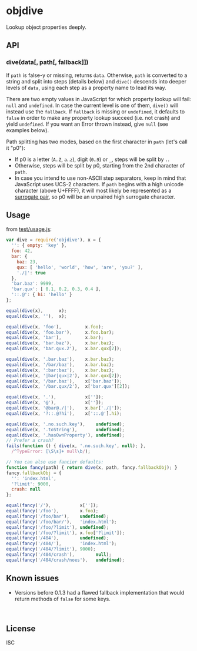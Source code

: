 ﻿
<!--#echo json="package.json" key="name" underline="=" -->
objdive
=======
<!--/#echo -->

<!--#echo json="package.json" key="description" -->
Lookup object properties deeply.
<!--/#echo -->


API
---

### dive(data[, path[, fallback]])

If `path` is false-y or missing, returns `data`.
Otherwise, `path` is converted to a string and split into steps (details below)
and `dive()` descends into deeper levels of `data`, using each step as a
property name to lead its way.

There are two empty values in JavaScript for which property lookup will
fail: `null` and `undefined`. In case the current level is one of them,
`dive()` will instead use the `fallback`.
If `fallback` is missing or `undefined`, it defaults to `false` in order to
make any property lookup succeed (i.e. not crash) and yield `undefined`.
If you want an Error thrown instead, give `null` (see examples below).

Path splitting has two modes, based on the first character in `path`
(let's call it "p0"):
* If p0 is a letter (`A`..`Z`, `a`..`z`), digit (`0`..`9`) or `_`,
  steps will be split by `.`.
* Otherwise, steps will be split by p0,
  starting from the 2nd character of `path`.
* In case you intend to use non-ASCII step separators,
  keep in mind that JavaScript uses UCS-2 characters.
  If `path` begins with a high unicode character (above U+FFFF),
  it will most likely be represented as a [surrogate pair][surrog8],
  so p0 will be an unpaired high surrogate character.


Usage
-----

from [test/usage.js](test/usage.js):

<!--#include file="test/usage.js" start="  //#u" stop="  //#r"
  outdent="  " code="javascript" -->
<!--#verbatim lncnt="62" -->
```javascript
var dive = require('objdive'), x = {
  '': { empty: 'key' },
  foo: 42,
  bar: {
    baz: 23,
    qux: [ 'hello', 'world', 'how', 'are', 'you?' ],
    './|': true
  },
  'bar.baz': 9999,
  'bar.qux': [ 0.1, 0.2, 0.3, 0.4 ],
  '::.@': { hi: 'hello' }
};

equal(dive(x),      x);
equal(dive(x, ''),  x);

equal(dive(x, 'foo'),         x.foo);
equal(dive(x, 'foo.bar'),     x.foo.bar);
equal(dive(x, 'bar'),         x.bar);
equal(dive(x, 'bar.baz'),     x.bar.baz);
equal(dive(x, 'bar.qux.2'),   x.bar.qux[2]);

equal(dive(x, '.bar.baz'),    x.bar.baz);
equal(dive(x, '/bar/baz'),    x.bar.baz);
equal(dive(x, ':bar:baz'),    x.bar.baz);
equal(dive(x, '|bar|qux|2'),  x.bar.qux[2]);
equal(dive(x, '/bar.baz'),    x['bar.baz']);
equal(dive(x, '/bar.qux/2'),  x['bar.qux'][2]);

equal(dive(x, '.'),           x['']);
equal(dive(x, '@'),           x['']);
equal(dive(x, '@bar@./|'),    x.bar['./|']);
equal(dive(x, '?::.@?hi'),    x['::.@'].hi);

equal(dive(x, '.no.such.key'),    undefined);
equal(dive(x, '.toString'),       undefined);
equal(dive(x, '.hasOwnProperty'), undefined);
// Prefer a crash?
fails(function () { dive(x, '.no.such.key', null); },
  /^TypeError: [\S\s]+ null\b/);

// You can also use fancier defaults:
function fancy(path) { return dive(x, path, fancy.fallbackObj); }
fancy.fallbackObj = {
  '': 'index.html',
  '?limit': 9000,
  crash: null
};

equal(fancy('/'),           x['']);
equal(fancy('/foo'),        x.foo);
equal(fancy('/foo/bar'),    undefined);
equal(fancy('/foo/bar/'),   'index.html');
equal(fancy('/foo/?limit'), undefined);
equal(fancy('/foo/?limit'), x.foo['?limit']);
equal(fancy('/404'),        undefined);
equal(fancy('/404/'),       'index.html');
equal(fancy('/404/?limit'), 9000);
equal(fancy('/404/crash'),        null);
equal(fancy('/404/crash/noes'),   undefined);
```
<!--/include-->



<!--#toc stop="scan" -->



Known issues
------------

* Versions before 0.1.3 had a flawed fallback implementation that would
  return methods of `false` for some keys.



&nbsp;

  [surrog8]: https://www.npmjs.com/package/surrog8

License
-------
<!--#echo json="package.json" key=".license" -->
ISC
<!--/#echo -->

